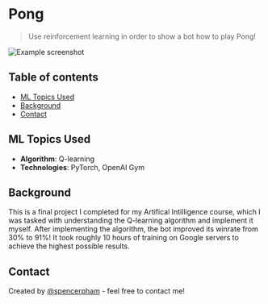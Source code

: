 # Pong
> Use reinforcement learning in order to show a bot how to play Pong!

![Example screenshot](./plots/P6-tSNE-Stress.png)

## Table of contents
* [ML Topics Used](#ml-topics-used)
* [Background](#background)
* [Contact](#contact)

## ML Topics Used
* **Algorithm**: Q-learning
* **Technologies**: PyTorch, OpenAI Gym

## Background
This is a final project I completed for my Artifical Intilligence course, which I was tasked with understanding the Q-learning algorithm and implement it myself. After implementing the algorithm, the bot improved its winrate from 30% to 91%! It took roughly 10 hours of training on Google servers to achieve the highest possible results.

## Contact
Created by [@spencerpham](https://www.spencerpham.dev/) - feel free to contact me!

